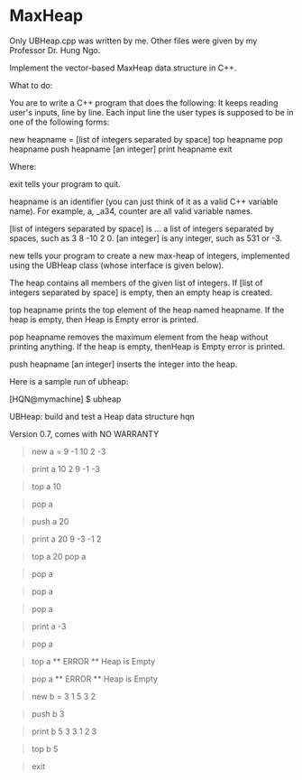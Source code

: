 MaxHeap
=======

Only UBHeap.cpp was written by me. Other files were given by my Professor Dr. Hung Ngo.

Implement the vector-based MaxHeap data structure in C++.

What to do:

You are to write a C++ program that does the following:
It keeps reading user's inputs, line by line. Each input line the user types is supposed to be in one of the following forms:

 new heapname = [list of integers separated by space]
 top heapname
 pop heapname
 push heapname [an integer]
 print heapname
 exit

Where:

exit tells your program to quit.

heapname is an identifier (you can just think of it as a valid C++ variable name). For example, a, _a34, counter are all valid 
variable names.

[list of integers separated by space] is ... a list of integers separated by spaces, such as 3 8 -10 2 0.
[an integer] is any integer, such as 531 or -3.

new tells your program to create a new max-heap of integers, implemented using the UBHeap class (whose interface is given below).

The heap contains all members of the given list of integers. If [list of integers separated by space] is empty, then an empty 
heap is created.

top heapname prints the top element of the heap named heapname. If the heap is empty, then Heap is Empty error is printed.

pop heapname removes the maximum element from the heap without printing anything. If the heap is empty, thenHeap is Empty error
is printed.

push heapname [an integer] inserts the integer into the heap.

Here is a sample run of ubheap:

[HQN@mymachine] $ ubheap

UBHeap: build and test a Heap data structure
hqn

Version 0.7, comes with NO WARRANTY

> new a = 9 -1 10 2 -3

> print a
10 2 9 -1 -3 

> top a
10

> pop a

> push a 20

> print a
20 9 -3 -1 2 

> top a
20
> pop a

> pop a

> pop a

> pop a

> print a
-3 

> pop a

> top a
** ERROR **
Heap is Empty

> pop a
** ERROR **
Heap is Empty

> new b = 3 1 5 3 2

> push b 3

> print b
5 3 3 1 2 3

> top b
5

> exit
